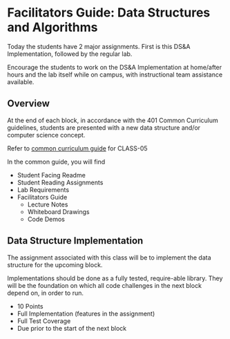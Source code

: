 # Facilitators Guide: Data Structures and Algorithms

Today the students have 2 major assignments. First is this DS&A Implementation, followed by the regular lab.

Encourage the students to work on the DS&A Implementation at home/after hours and the lab itself while on campus, with instructional team assistance available.

## Overview

At the end of each block, in accordance with the 401 Common Curriculum guidelines, students are presented with a new data structure and/or computer science concept.

Refer to [common curriculum guide](https://github.com/codefellows/common_curriculum/tree/master/data_structures_and_algorithms/Code_401/class-05) for CLASS-05

In the common guide, you will find

* Student Facing Readme
* Student Reading Assignments
* Lab Requirements
* Facilitators Guide 
  * Lecture Notes
  * Whiteboard Drawings
  * Code Demos 

## Data Structure Implementation

The assignment associated with this class will be to implement the data structure for the upcoming block.

Implementations should be done as a fully tested, require-able library. They will be the foundation on which all code challenges in the next block depend on, in order to run.

  * 10 Points
  * Full Implementation (features in the assignment)
  * Full Test Coverage
  * Due prior to the start of the next block


